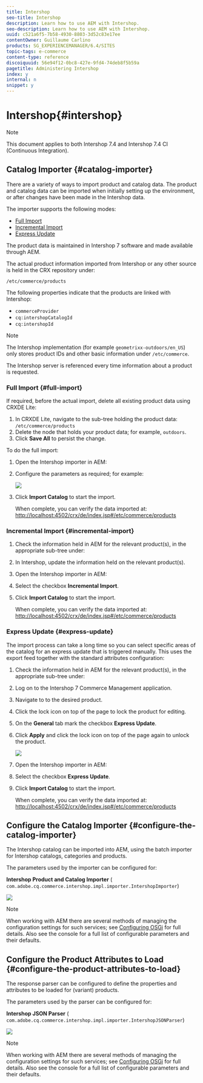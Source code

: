 ```yaml
---
title: Intershop
seo-title: Intershop
description: Learn how to use AEM with Intershop.
seo-description: Learn how to use AEM with Intershop.
uuid: c521a6f5-7b58-4930-8803-3d52c83e17ee
contentOwner: Guillaume Carlino
products: SG_EXPERIENCEMANAGER/6.4/SITES
topic-tags: e-commerce
content-type: reference
discoiquuid: 56e94f12-0bc8-427e-9fd4-74deb8f5b59a
pagetitle: Administering Intershop
index: y
internal: n
snippet: y
---
```


# Intershop{#intershop}

>[!NOTE]
>
>This document applies to both Intershop 7.4 and Intershop 7.4 CI (Continuous Integration).

## Catalog Importer {#catalog-importer}

There are a variety of ways to import product and catalog data. The product and catalog data can be imported when initially setting up the environment, or after changes have been made in the Intershop data.

The importer supports the following modes:

* [Full Import](#fullimport)
* [Incremental Import](#incrementalimport)
* [Express Update](#expressupdate)

The product data is maintained in Intershop 7 software and made available through AEM.

The actual product information imported from Intershop or any other source is held in the CRX repository under:

`/etc/commerce/products`

The following properties indicate that the products are linked with Intershop:

* `commerceProvider`
* `cq:intershopCatalogId`
* `cq:intershopId`

>[!NOTE]
>
>The Intershop implementation (for example `geometrixx-outdoors/en_US`) only stores product IDs and other basic information under `/etc/commerce`.
>
>The Intershop server is referenced every time information about a product is requested.

### Full Import {#full-import}

If required, before the actual import, delete all existing product data using CRXDE Lite:

1. In CRXDE Lite, navigate to the sub-tree holding the product data:  
   `/etc/commerce/products`
1. Delete the node that holds your product data; for example, `outdoors`.
1. Click **Save All** to persist the change.

To do the full import:

1. Open the Intershop importer in AEM:
1. Configure the parameters as required; for example:

   ![](assets/chlimage_1-30.jpeg)

1. Click **Import Catalog** to start the import.

   When complete, you can verify the data imported at:  
   [http://localhost:4502/crx/de/index.jsp#/etc/commerce/products](http://localhost:4502/crx/de/index.jsp#/etc/commerce/products)

### Incremental Import {#incremental-import}

1. Check the information held in AEM for the relevant product(s), in the appropriate sub-tree under:
1. In Intershop, update the information held on the relevant product(s).
1. Open the Intershop importer in AEM:
1. Select the checkbox **Incremental Import**.
1. Click **Import Catalog** to start the import.

   When complete, you can verify the data imported at:  
   [http://localhost:4502/crx/de/index.jsp#/etc/commerce/products](http://localhost:4502/crx/de/index.jsp#/etc/commerce/products)

### Express Update {#express-update}

The import process can take a long time so you can select specific areas of the catalog for an express update that is triggered manually. This uses the export feed together with the standard attributes configuration:

1. Check the information held in AEM for the relevant product(s), in the appropriate sub-tree under:
1. Log on to the Intershop 7 Commerce Management application.
1. Navigate to to the desired product.
1. Click the lock icon on top of the page to lock the product for editing.
1. On the **General** tab mark the checkbox **Express Update**.
1. Click **Apply** and click the lock icon on top of the page again to unlock the product.

   ![](assets/chlimage_1-111.png)

1. Open the Intershop importer in AEM:
1. Select the checkbox **Express Update**.
1. Click **Import Catalog** to start the import.

   When complete, you can verify the data imported at:  
   [http://localhost:4502/crx/de/index.jsp#/etc/commerce/products](http://localhost:4502/crx/de/index.jsp#/etc/commerce/products)

## Configure the Catalog Importer {#configure-the-catalog-importer}

The Intershop catalog can be imported into AEM, using the batch importer for Intershop catalogs, categories and products.

The parameters used by the importer can be configured for:

**Intershop Product and Catalog Importer** 
( `com.adobe.cq.commerce.intershop.impl.importer.IntershopImporter`)

![](assets/chlimage_1-112.png)

>[!NOTE]
>
>When working with AEM there are several methods of managing the configuration settings for such services; see [Configuring OSGi](../../../sites/deploying/using/configuring-osgi.md) for full details. Also see the console for a full list of configurable parameters and their defaults.

## Configure the Product Attributes to Load {#configure-the-product-attributes-to-load}

The response parser can be configured to define the properties and attributes to be loaded for (variant) products.

The parameters used by the parser can be configured for:

**Intershop JSON Parser** 
( `com.adobe.cq.commerce.intershop.impl.importer.IntershopJSONParser`)

![](assets/chlimage_1-113.png)

>[!NOTE]
>
>When working with AEM there are several methods of managing the configuration settings for such services; see [Configuring OSGi](../../../sites/deploying/using/configuring-osgi.md) for full details. Also see the console for a full list of configurable parameters and their defaults.

